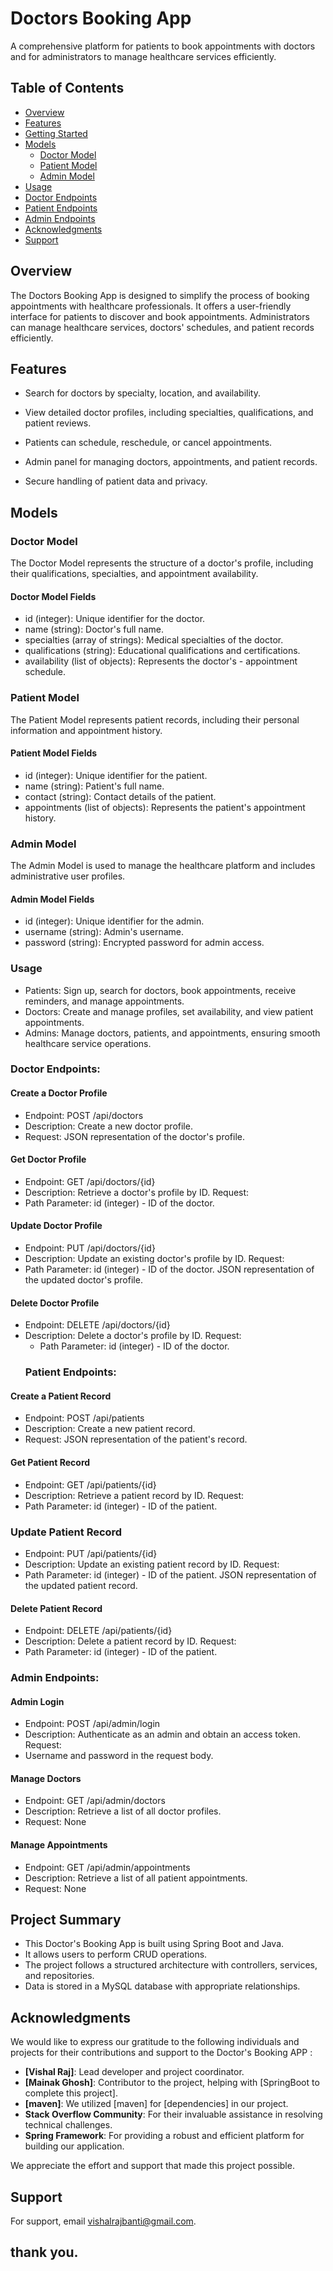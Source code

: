 # Doctors Booking App

A comprehensive platform for patients to book appointments with doctors and for administrators to manage healthcare services efficiently.

## Table of Contents

- [Overview](#overview)
- [Features](#features)
- [Getting Started](#getting-started)
- [Models](#models)
    - [Doctor Model](#doctor-model)
    - [Patient Model](#patient-model)
    - [Admin Model](#admin-model)
- [Usage](#usage)
- [Doctor Endpoints](#Doctor-Endpoints)
- [Patient Endpoints](#Patient-Endpoints)
- [Admin Endpoints](#Admin-Endpoints)
- [Acknowledgments](#Acknowledgments)
- [Support ](#Support)

## Overview

The Doctors Booking App is designed to simplify the process of booking appointments with healthcare professionals. It offers a user-friendly interface for patients to discover and book appointments. Administrators can manage healthcare services, doctors' schedules, and patient records efficiently.

## Features

- Search for doctors by specialty, location, and availability.
- View detailed doctor profiles, including specialties, qualifications, and patient reviews.
- Patients can schedule, reschedule, or cancel appointments.

- Admin panel for managing doctors, appointments, and patient records.
- Secure handling of patient data and privacy.

## Models
### Doctor Model
The Doctor Model represents the structure of a doctor's profile, including their qualifications, specialties, and appointment availability.

#### Doctor Model Fields
- id (integer): Unique identifier for the doctor.
- name (string): Doctor's full name.
- specialties (array of strings): Medical specialties of the doctor.
- qualifications (string): Educational qualifications and certifications.
- availability (list of objects): Represents the doctor's - appointment schedule.
### Patient Model
The Patient Model represents patient records, including their personal information and appointment history.

#### Patient Model Fields
- id (integer): Unique identifier for the patient.
- name (string): Patient's full name.
- contact (string): Contact details of the patient.
- appointments (list of objects): Represents the patient's appointment history.
### Admin Model
The Admin Model is used to manage the healthcare platform and includes administrative user profiles.

#### Admin Model Fields
- id (integer): Unique identifier for the admin.
- username (string): Admin's username.
- password (string): Encrypted password for admin access.

### Usage
- Patients: Sign up, search for doctors, book appointments, receive reminders, and manage appointments.
- Doctors: Create and manage profiles, set availability, and view patient appointments.
- Admins: Manage doctors, patients, and appointments, ensuring smooth healthcare service operations.

### Doctor Endpoints:

#### Create a Doctor Profile

- Endpoint: POST /api/doctors
- Description: Create a new doctor profile.
- Request: JSON representation of the doctor's profile.

#### Get Doctor Profile
- Endpoint: GET /api/doctors/{id}
- Description: Retrieve a doctor's profile by ID.
  Request:
- Path Parameter: id (integer) - ID of the doctor.
#### Update Doctor Profile

- Endpoint: PUT /api/doctors/{id}
- Description: Update an existing doctor's profile by ID.
  Request:
- Path Parameter: id (integer) - ID of the doctor.
  JSON representation of the updated doctor's profile.

#### Delete Doctor Profile

- Endpoint: DELETE /api/doctors/{id}
- Description: Delete a doctor's profile by ID.
  Request:
    - Path Parameter: id (integer) - ID of the doctor.
  ### Patient Endpoints:

#### Create a Patient Record

- Endpoint: POST /api/patients
- Description: Create a new patient record.
- Request: JSON representation of the patient's record.

#### Get Patient Record
- Endpoint: GET /api/patients/{id}
- Description: Retrieve a patient record by ID.
  Request:
- Path Parameter: id (integer) - ID of the patient.
### Update Patient Record

- Endpoint: PUT /api/patients/{id}
- Description: Update an existing patient record by ID.
  Request:
- Path Parameter: id (integer) - ID of the patient.
  JSON representation of the updated patient record.

#### Delete Patient Record

- Endpoint: DELETE /api/patients/{id}
- Description: Delete a patient record by ID.
  Request:
- Path Parameter: id (integer) - ID of the patient.

### Admin Endpoints:
#### Admin Login

- Endpoint: POST /api/admin/login
- Description: Authenticate as an admin and obtain an access token.
  Request:
- Username and password in the request body.

#### Manage Doctors

- Endpoint: GET /api/admin/doctors
- Description: Retrieve a list of all doctor profiles.
- Request: None

#### Manage Appointments

- Endpoint: GET /api/admin/appointments
- Description: Retrieve a list of all patient appointments.
- Request: None
## Project Summary
- This Doctor's Booking App is built using Spring Boot and Java.
- It allows users to perform CRUD operations.
- The project follows a structured architecture with controllers, services, and repositories.
- Data is stored in a MySQL database with appropriate relationships.


## Acknowledgments

We would like to express our gratitude to the following individuals and projects for their contributions and support to the Doctor's Booking APP :

- **[Vishal Raj]**: Lead developer and project coordinator.
- **[Mainak Ghosh]**: Contributor to the project, helping with [SpringBoot to complete this project].
- **[maven]**: We utilized [maven] for [dependencies] in our project.
- **Stack Overflow Community**: For their invaluable assistance in resolving technical challenges.
- **Spring Framework**: For providing a robust and efficient platform for building our application.


We appreciate the  effort and support that made this project possible.



## Support

For support, email vishalrajbanti@gmail.com.

## thank you.

